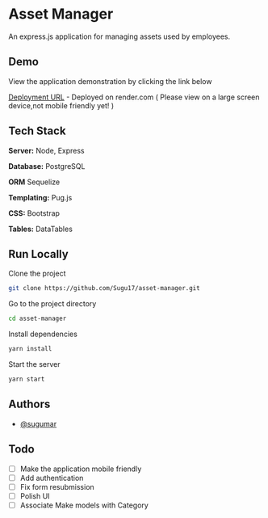 # Asset Manager

An express.js application for managing assets used by employees.

## Demo

View the application demonstration by clicking the link below

[Deployment URL](https://asset-management-application.onrender.com/) - Deployed on render.com ( Please view on a large screen device,not mobile friendly yet! )

## Tech Stack

**Server:** Node, Express

**Database:** PostgreSQL

**ORM** Sequelize

**Templating:** Pug.js

**CSS:** Bootstrap

**Tables:** DataTables

## Run Locally

Clone the project

```bash
git clone https://github.com/Sugu17/asset-manager.git
```

Go to the project directory

```bash
cd asset-manager
```

Install dependencies

```bash
yarn install
```

Start the server

```bash
yarn start
```

## Authors

- [@sugumar](https://github.com/Sugu17)

## Todo

- [ ] Make the application mobile friendly
- [ ] Add authentication
- [ ] Fix form resubmission
- [ ] Polish UI
- [ ] Associate Make models with Category
